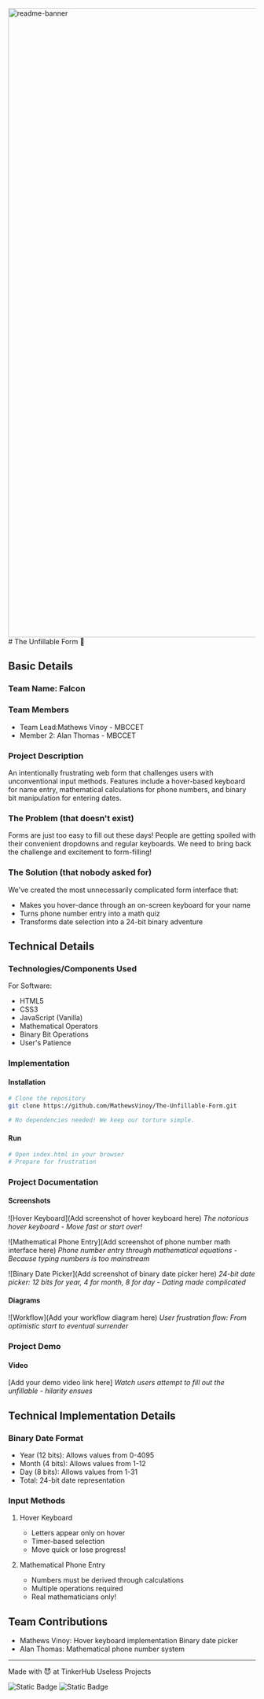<img width="1280" alt="readme-banner" src="https://github.com/user-attachments/assets/35332e92-44cb-425b-9dff-27bcf1023c6c">
# The Unfillable Form 🎯

## Basic Details

### Team Name: Falcon

### Team Members
- Team Lead:Mathews Vinoy - MBCCET
- Member 2: Alan Thomas - MBCCET

### Project Description
An intentionally frustrating web form that challenges users with unconventional input methods. Features include a hover-based keyboard for name entry, mathematical calculations for phone numbers, and binary bit manipulation for entering dates.

### The Problem (that doesn't exist)
Forms are just too easy to fill out these days! People are getting spoiled with their convenient dropdowns and regular keyboards. We need to bring back the challenge and excitement to form-filling!

### The Solution (that nobody asked for)
We've created the most unnecessarily complicated form interface that:
- Makes you hover-dance through an on-screen keyboard for your name
- Turns phone number entry into a math quiz
- Transforms date selection into a 24-bit binary adventure

## Technical Details

### Technologies/Components Used
For Software:
- HTML5
- CSS3
- JavaScript (Vanilla)
- Mathematical Operators
- Binary Bit Operations
- User's Patience

### Implementation

#### Installation
```bash
# Clone the repository
git clone https://github.com/MathewsVinoy/The-Unfillable-Form.git

# No dependencies needed! We keep our torture simple.
```

#### Run
```bash
# Open index.html in your browser
# Prepare for frustration
```

### Project Documentation

#### Screenshots

![Hover Keyboard](Add screenshot of hover keyboard here)
*The notorious hover keyboard - Move fast or start over!*

![Mathematical Phone Entry](Add screenshot of phone number math interface here)
*Phone number entry through mathematical equations - Because typing numbers is too mainstream*

![Binary Date Picker](Add screenshot of binary date picker here)
*24-bit date picker: 12 bits for year, 4 for month, 8 for day - Dating made complicated*

#### Diagrams

![Workflow](Add your workflow diagram here)
*User frustration flow: From optimistic start to eventual surrender*

### Project Demo

#### Video
[Add your demo video link here]
*Watch users attempt to fill out the unfillable - hilarity ensues*

## Technical Implementation Details

### Binary Date Format
- Year (12 bits): Allows values from 0-4095
- Month (4 bits): Allows values from 1-12
- Day (8 bits): Allows values from 1-31
- Total: 24-bit date representation

### Input Methods
1. Hover Keyboard
   - Letters appear only on hover
   - Timer-based selection
   - Move quick or lose progress!

2. Mathematical Phone Entry
   - Numbers must be derived through calculations
   - Multiple operations required
   - Real mathematicians only!

## Team Contributions
- Mathews Vinoy: Hover keyboard implementation Binary date picker
- Alan Thomas:  Mathematical phone number system


---

Made with 😈 at TinkerHub Useless Projects

![Static Badge](https://img.shields.io/badge/TinkerHub-24?color=%23000000&link=https%3A%2F%2Fwww.tinkerhub.org%2F)
![Static Badge](https://img.shields.io/badge/UselessProject--24-24?link=https%3A%2F%2Fwww.tinkerhub.org%2Fevents%2FQ2Q1TQKX6Q%2FUseless%2520Projects)
